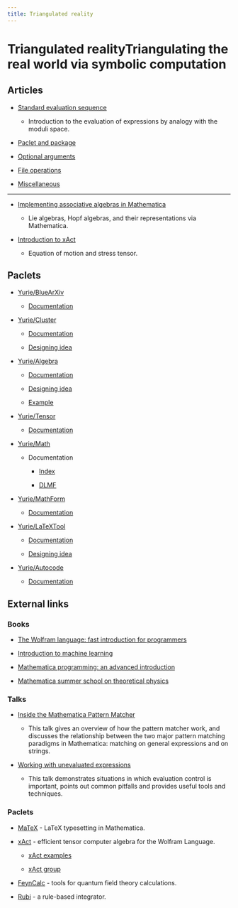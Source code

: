 ```yaml
---
title: Triangulated reality
---
```

<h1>Triangulated reality<span class="subtitle">Triangulating the real world via symbolic computation</span></h1>

## Articles

* [Standard evaluation sequence](symbolic/evaluation/evaluation.md)

    * Introduction to the evaluation of expressions by analogy with the moduli space.

* [Paclet and package](symbolic/paclet/paclet.md)

* [Optional arguments](symbolic/option/option.md)

* [File operations](symbolic/file/file.md)

* [Miscellaneous](symbolic/misc/misc.md)

---

* [Implementing associative algebras in Mathematica](symbolic/algebra/algebra.md)

    * Lie algebras, Hopf algebras, and their representations via Mathematica.

* [Introduction to xAct](symbolic/xAct/xAct.md)

    * Equation of motion and stress tensor.

## Paclets

* [Yurie/BlueArXiv](https://github.com/yuriever/Yurie-BlueArXiv)

    * [Documentation](https://resources.wolframcloud.com/PacletRepository/resources/Yurie/BlueArXiv/)

* [Yurie/Cluster](https://github.com/yuriever/Yurie-Cluster)

    * [Documentation](symbolic/Yurie-Cluster/doc.md)

    * [Designing idea](symbolic/Yurie-Cluster/idea.md)

* [Yurie/Algebra](https://github.com/yuriever/Yurie-Algebra)

    * [Documentation](symbolic/Yurie-Algebra/doc.md)

    * [Designing idea](symbolic/Yurie-Algebra/idea.md)

    * [Example](symbolic/Yurie-Algebra/example.md)

* [Yurie/Tensor](https://github.com/yuriever/Yurie-Tensor)

    * [Documentation](symbolic/Yurie-Tensor/doc.md)

* [Yurie/Math](https://github.com/yuriever/Yurie-Math)

    * Documentation

        * [Index](symbolic/Yurie-Math/Index.md)

        * [DLMF](symbolic/Yurie-Math/DLMF.md)

* [Yurie/MathForm](https://github.com/yuriever/Yurie-MathForm)

    * [Documentation](symbolic/Yurie-MathForm/doc.md)

* [Yurie/LaTeXTool](https://github.com/yuriever/Yurie-LaTeXTool)

    * [Documentation](symbolic/Yurie-LaTeXTool/doc.md)

    * [Designing idea](symbolic/Yurie-LaTeXTool/idea.md)

* [Yurie/Autocode](https://github.com/yuriever/Yurie-Autocode)

    * [Documentation](symbolic/Yurie-Autocode/doc.md)

## External links

### Books

* [The Wolfram language: fast introduction for programmers](https://www.wolfram.com/language/fast-introduction-for-programmers/)

* [Introduction to machine learning](https://www.wolfram.com/language/introduction-machine-learning/)

* [Mathematica programming: an advanced introduction](https://faculty.ksu.edu.sa/sites/default/files/mathprogrammingintro.pdf)

* [Mathematica summer school on theoretical physics](http://msstp.org/)

### Talks

* [Inside the Mathematica Pattern Matcher](https://library.wolfram.com/infocenter/Conferences/6999/)
    * This talk gives an overview of how the pattern matcher work, and discusses the relationship between the two major pattern matching paradigms in Mathematica: matching on general expressions and on strings.

* [Working with unevaluated expressions](https://library.wolfram.com/infocenter/Conferences/377/)
    * This talk demonstrates situations in which evaluation control is important, points out common pitfalls and provides useful tools and techniques.

### Paclets

* [MaTeX](http://szhorvat.net/pelican/latex-typesetting-in-mathematica.html) - LaTeX typesetting in Mathematica.

* [xAct](https://josmar493.dreamhosters.com) - efficient tensor computer algebra for the Wolfram Language.

    * [xAct examples](https://github.com/xAct-contrib/examples/blob/master/README.md)

    * [xAct group](https://groups.google.com/g/xact)

* [FeynCalc](https://feyncalc.github.io/) - tools for quantum field theory calculations.

* [Rubi](https://rulebasedintegration.org/) - a rule-based integrator.
